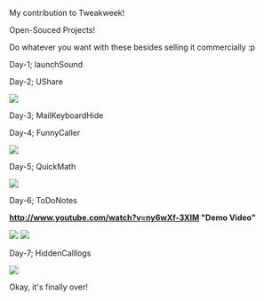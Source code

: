 My contribution to Tweakweek!

Open-Souced Projects!

Do whatever you want with these besides selling it commercially :p


Day-1; launchSound

Day-2; UShare

![](http://s3.amazonaws.com/imgly_production/1603575/large.png)

Day-3; MailKeyboardHide

Day-4; FunnyCaller

![](http://s3.amazonaws.com/imgly_production/1621190/large.png)

Day-5; QuickMath

![](http://s3.amazonaws.com/imgly_production/1630696/large.png)

Day-6; ToDoNotes

<b>http://www.youtube.com/watch?v=ny6wXf-3XlM "Demo Video"</b>

![](http://s3.amazonaws.com/imgly_production/1638235/large.png)  ![](http://s3.amazonaws.com/imgly_production/1638236/large.png)

Day-7; HiddenCalllogs

![](http://s3.amazonaws.com/imgly_production/1650091/large.png)


Okay, it's finally over! 
